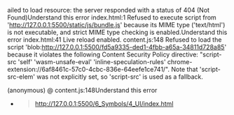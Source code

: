 ailed to load resource: the server responded with a status of 404 (Not Found)Understand this error
index.html:1 Refused to execute script from 'http://127.0.0.1:5500/static/js/bundle.js' because its MIME type ('text/html') is not executable, and strict MIME type checking is enabled.Understand this error
index.html:41 Live reload enabled.
content.js:148 Refused to load the script 'blob:http://127.0.0.1:5500/fd5a9335-ded1-4fbb-a65a-34811d728a85' because it violates the following Content Security Policy directive: "script-src 'self' 'wasm-unsafe-eval' 'inline-speculation-rules' chrome-extension://6af8461c-57c0-4cbc-836e-64eefe1ce741/". Note that 'script-src-elem' was not explicitly set, so 'script-src' is used as a fallback.

(anonymous) @ content.js:148Understand this error

- > http://127.0.0.1:5500/6_Symbols/4_UI/index.html